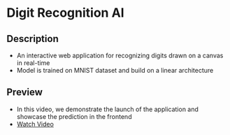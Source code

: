 # Digit Recognition AI
## Description
* An interactive web application for recognizing digits drawn on a canvas in real-time
* Model is trained on MNIST dataset and build on a linear architecture
## Preview
* In this video, we demonstrate the launch of the application and showcase the prediction in the frontend
* [Watch Video](https://drive.google.com/file/d/1M245_vosKpDuGCaVB2976scAeBHEpayR/view?usp=drive_link)
